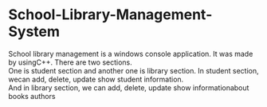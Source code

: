 # School-Library-Management-System

School library management is a windows console application.  It was made by usingC++.  There are two sections.  
One is student section and another one is library section.  In student section, wecan add, delete, update  show student information.  
And in library section, we can add, delete, update  show informationabout books  authors
